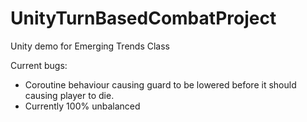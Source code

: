 # UnityTurnBasedCombatProject
Unity demo for Emerging Trends Class 

Current bugs:
  - Coroutine behaviour causing guard to be lowered before it should causing player to die.
  - Currently 100% unbalanced
